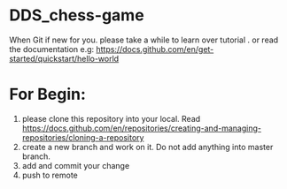 # DDS_chess-game

When Git if new for you. please take a while to learn over tutorial . or read the documentation e.g: https://docs.github.com/en/get-started/quickstart/hello-world

# For Begin:
1. please clone this repository into your local. Read https://docs.github.com/en/repositories/creating-and-managing-repositories/cloning-a-repository
2. create a new branch and work on it. Do not add anything into master branch.
3. add and commit your change
4. push to remote
